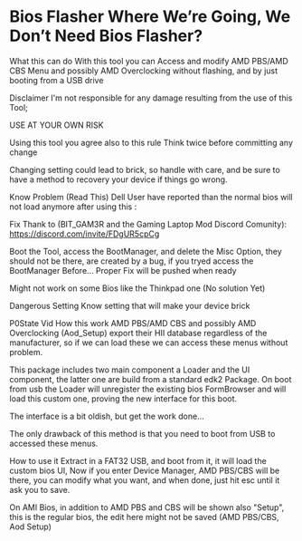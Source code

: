 # Bios Flasher Where We’re Going, We Don’t Need Bios Flasher?
What this can do
With this tool you can Access and modify AMD PBS/AMD CBS Menu and possibly AMD Overclocking without flashing, and by just booting from a USB drive

Disclaimer
I'm not responsible for any damage resulting from the use of this Tool;

USE AT YOUR OWN RISK

Using this tool you agree also to this rule Think twice before committing any change

Changing setting could lead to brick, so handle with care, and be sure to have a method to recovery your device if things go wrong.

Know Problem (Read This)
Dell User have reported than the normal bios will not load anymore after using this :

Fix Thank to (BIT_GAM3R and the Gaming Laptop Mod Discord Comunity): https://discord.com/invite/FDgUR5cpCg

Boot the Tool, access the BootManager, and delete the Misc Option, they should not be there, are created by a bug, if you tryed access the BootManager Before... Proper Fix will be pushed when ready

Might not work on some Bios like the Thinkpad one (No solution Yet)

Dangerous Setting
Know setting that will make your device brick

P0State Vid
How this work
AMD PBS/AMD CBS and possibly AMD Overclocking (Aod_Setup) export their HII database regardless of the manufacturer, so if we can load these we can access these menus without problem.

This package includes two main component a Loader and the UI component, the latter one are build from a standard edk2 Package. On boot from usb the Loader will unregister the existing bios FormBrowser and will load this custom one, proving the new interface for this boot.

The interface is a bit oldish, but get the work done...

The only drawback of this method is that you need to boot from USB to accessed these menus.

How to use it
Extract in a FAT32 USB, and boot from it, it will load the custom bios UI, Now if you enter Device Manager, AMD PBS/CBS will be there, you can modify what you want, and when done, just hit esc until it ask you to save.

On AMI Bios, in addition to AMD PBS and CBS will be shown also "Setup", this is the regular bios, the edit here might not be saved (AMD PBS/CBS, Aod Setup)
